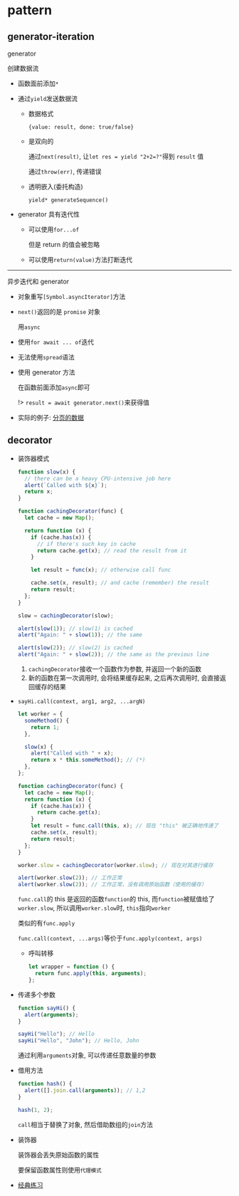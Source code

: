 # pattern

## generator-iteration

generator

创建数据流

- 函数面前添加`*`
- 通过`yield`发送数据流

  - 数据格式

    `{value: result, done: true/false}`

  - 是双向的

    通过`next(result)`, 让`let res = yield "2+2=?"`得到 `result` 值

    通过`throw(err)`, 传递错误

  - 透明嵌入(委托构造)

    `yield* generateSequence()`

- generator 具有迭代性

  - 可以使用`for...of`

    但是 return 的值会被忽略

  - 可以使用`return(value)`方法打断迭代

---

异步迭代和 generator

- 对象重写`[Symbol.asyncIterator]`方法
- `next()`返回的是 `promise` 对象

  用`async`

- 使用`for await ... of`迭代
- 无法使用`spread`语法

- 使用 generator 方法

  在函数前面添加`async`即可

  !> `result = await generator.next()`来获得值

- 实际的例子: [分页的数据](https://zh.javascript.info/async-iterators-generators#shi-ji-de-li-zi-fen-ye-de-shu-ju)

## decorator

- 装饰器模式

  ```javascript
  function slow(x) {
    // there can be a heavy CPU-intensive job here
    alert(`Called with ${x}`);
    return x;
  }

  function cachingDecorator(func) {
    let cache = new Map();

    return function (x) {
      if (cache.has(x)) {
        // if there's such key in cache
        return cache.get(x); // read the result from it
      }

      let result = func(x); // otherwise call func

      cache.set(x, result); // and cache (remember) the result
      return result;
    };
  }

  slow = cachingDecorator(slow);

  alert(slow(1)); // slow(1) is cached
  alert("Again: " + slow(1)); // the same

  alert(slow(2)); // slow(2) is cached
  alert("Again: " + slow(2)); // the same as the previous line
  ```

  1. `cachingDecorator`接收一个函数作为参数, 并返回一个新的函数
  2. 新的函数在第一次调用时, 会将结果缓存起来, 之后再次调用时, 会直接返回缓存的结果

- `sayHi.call(context, arg1, arg2, ...argN)`

  ```javascript
  let worker = {
    someMethod() {
      return 1;
    },

    slow(x) {
      alert("Called with " + x);
      return x * this.someMethod(); // (*)
    },
  };

  function cachingDecorator(func) {
    let cache = new Map();
    return function (x) {
      if (cache.has(x)) {
        return cache.get(x);
      }
      let result = func.call(this, x); // 现在 "this" 被正确地传递了
      cache.set(x, result);
      return result;
    };
  }

  worker.slow = cachingDecorator(worker.slow); // 现在对其进行缓存

  alert(worker.slow(2)); // 工作正常
  alert(worker.slow(2)); // 工作正常，没有调用原始函数（使用的缓存）
  ```

  `func.call`的 this 是返回的函数`function`的 this, 而`function`被赋值给了`worker.slow`, 所以调用`worker.slow`时, `this`指向`worker`

  类似的有`func.apply`

  `func.call(context, ...args)`等价于`func.apply(context, args)`

  - 呼叫转移

    ```javascript
    let wrapper = function () {
      return func.apply(this, arguments);
    };
    ```

- 传递多个参数

  ```javascript
  function sayHi() {
    alert(arguments);
  }

  sayHi("Hello"); // Hello
  sayHi("Hello", "John"); // Hello, John
  ```

  通过利用`arguments`对象, 可以传递任意数量的参数

- 借用方法

  ```javascript
  function hash() {
    alert([].join.call(arguments)); // 1,2
  }

  hash(1, 2);
  ```

  `call`相当于替换了对象, 然后借助数组的`join`方法

- 装饰器

  装饰器会丢失原始函数的属性

  要保留函数属性则使用`代理模式`

- [经典练习](https://zh.javascript.info/call-apply-decorators#tasks)
